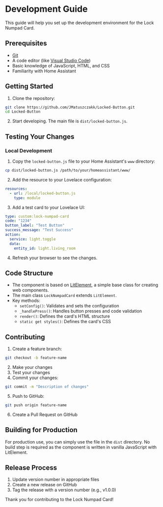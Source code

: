 # Development Guide

This guide will help you set up the development environment for the Lock Numpad Card.

## Prerequisites

- [Git](https://git-scm.com/)
- A code editor (like [Visual Studio Code](https://code.visualstudio.com/))
- Basic knowledge of JavaScript, HTML, and CSS
- Familiarity with Home Assistant

## Getting Started

1. Clone the repository:

```bash
git clone https://github.com/JMatuszczakk/Locked-Button.git
cd Locked-Button
```

2. Start developing. The main file is `dist/locked-button.js`.

## Testing Your Changes

### Local Development

1. Copy the `locked-button.js` file to your Home Assistant's `www` directory:

```bash
cp dist/locked-button.js /path/to/your/homeassistant/www/
```

2. Add the resource to your Lovelace configuration:

```yaml
resources:
  - url: /local/locked-button.js
    type: module
```

3. Add a test card to your Lovelace UI:

```yaml
type: custom:lock-numpad-card
code: "1234"
button_label: "Test Button"
success_message: "Test Success"
action:
  service: light.toggle
  data:
    entity_id: light.living_room
```

4. Refresh your browser to see the changes.

## Code Structure

- The component is based on [LitElement](https://lit-element.polymer-project.org/), a simple base class for creating web components.
- The main class `LockNumpadCard` extends `LitElement`.
- Key methods:
  - `setConfig()`: Validates and sets the configuration
  - `_handlePress()`: Handles button presses and code validation
  - `render()`: Defines the card's HTML structure
  - `static get styles()`: Defines the card's CSS

## Contributing

1. Create a feature branch:

```bash
git checkout -b feature-name
```

2. Make your changes
3. Test your changes
4. Commit your changes:

```bash
git commit -m "Description of changes"
```

5. Push to GitHub:

```bash
git push origin feature-name
```

6. Create a Pull Request on GitHub

## Building for Production

For production use, you can simply use the file in the `dist` directory. No build step is required as the component is written in vanilla JavaScript with LitElement.

## Release Process

1. Update version number in appropriate files
2. Create a new release on GitHub
3. Tag the release with a version number (e.g., v1.0.0)

Thank you for contributing to the Lock Numpad Card!
